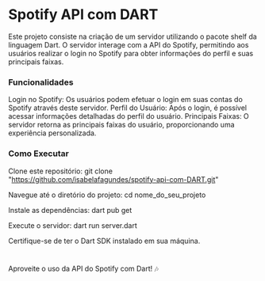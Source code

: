 # Spotify API com DART
Este projeto consiste na criação de um servidor utilizando o pacote shelf da linguagem Dart. O servidor interage com a API do Spotify, permitindo aos usuários realizar o login no Spotify para obter informações do perfil e suas principais faixas.

### Funcionalidades
Login no Spotify: Os usuários podem efetuar o login em suas contas do Spotify através deste servidor.
Perfil do Usuário: Após o login, é possível acessar informações detalhadas do perfil do usuário.
Principais Faixas: O servidor retorna as principais faixas do usuário, proporcionando uma experiência personalizada.

### Como Executar
Clone este repositório: git clone "https://github.com/isabelafagundes/spotify-api-com-DART.git"

Navegue até o diretório do projeto: cd nome_do_seu_projeto

Instale as dependências: dart pub get

Execute o servidor: dart run server.dart

Certifique-se de ter o Dart SDK instalado em sua máquina.

#

Aproveite o uso da API do Spotify com Dart! 🎶
